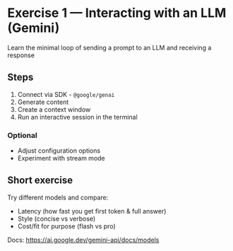 # Exercise 1 — Interacting with an LLM (Gemini)

Learn the minimal loop of sending a prompt to an LLM and receiving a response

## Steps
1. Connect via SDK - `@google/genai`
2. Generate content
3. Create a context window
4. Run an interactive session in the terminal

### Optional
- Adjust configuration options
- Experiment with stream mode

## Short exercise

Try different models and compare:
- Latency (how fast you get first token & full answer)
- Style (concise vs verbose)
- Cost/fit for purpose (flash vs pro)

Docs: https://ai.google.dev/gemini-api/docs/models